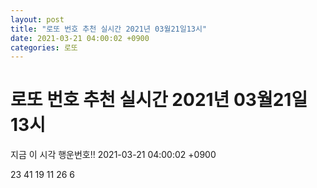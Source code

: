 ```yaml
---
layout: post
title: "로또 번호 추천 실시간 2021년 03월21일13시"
date: 2021-03-21 04:00:02 +0900
categories: 로또
---
```


# 로또 번호 추천 실시간 2021년 03월21일13시

지금 이 시각 행운번호!! 2021-03-21 04:00:02 +0900

 23  41  19  11  26  6 

